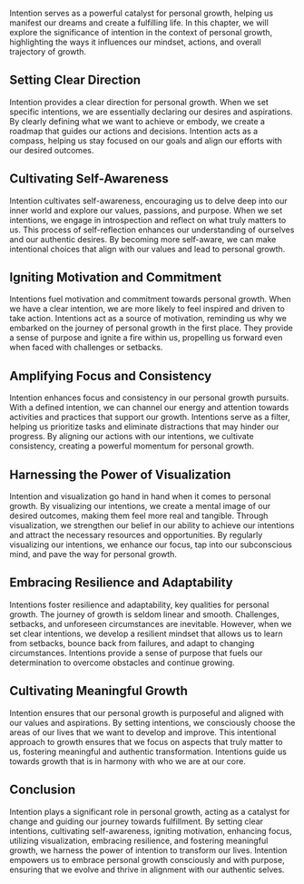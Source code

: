 
Intention serves as a powerful catalyst for personal growth, helping us manifest our dreams and create a fulfilling life. In this chapter, we will explore the significance of intention in the context of personal growth, highlighting the ways it influences our mindset, actions, and overall trajectory of growth.

Setting Clear Direction
-----------------------

Intention provides a clear direction for personal growth. When we set specific intentions, we are essentially declaring our desires and aspirations. By clearly defining what we want to achieve or embody, we create a roadmap that guides our actions and decisions. Intention acts as a compass, helping us stay focused on our goals and align our efforts with our desired outcomes.

Cultivating Self-Awareness
--------------------------

Intention cultivates self-awareness, encouraging us to delve deep into our inner world and explore our values, passions, and purpose. When we set intentions, we engage in introspection and reflect on what truly matters to us. This process of self-reflection enhances our understanding of ourselves and our authentic desires. By becoming more self-aware, we can make intentional choices that align with our values and lead to personal growth.

Igniting Motivation and Commitment
----------------------------------

Intentions fuel motivation and commitment towards personal growth. When we have a clear intention, we are more likely to feel inspired and driven to take action. Intentions act as a source of motivation, reminding us why we embarked on the journey of personal growth in the first place. They provide a sense of purpose and ignite a fire within us, propelling us forward even when faced with challenges or setbacks.

Amplifying Focus and Consistency
--------------------------------

Intention enhances focus and consistency in our personal growth pursuits. With a defined intention, we can channel our energy and attention towards activities and practices that support our growth. Intentions serve as a filter, helping us prioritize tasks and eliminate distractions that may hinder our progress. By aligning our actions with our intentions, we cultivate consistency, creating a powerful momentum for personal growth.

Harnessing the Power of Visualization
-------------------------------------

Intention and visualization go hand in hand when it comes to personal growth. By visualizing our intentions, we create a mental image of our desired outcomes, making them feel more real and tangible. Through visualization, we strengthen our belief in our ability to achieve our intentions and attract the necessary resources and opportunities. By regularly visualizing our intentions, we enhance our focus, tap into our subconscious mind, and pave the way for personal growth.

Embracing Resilience and Adaptability
-------------------------------------

Intentions foster resilience and adaptability, key qualities for personal growth. The journey of growth is seldom linear and smooth. Challenges, setbacks, and unforeseen circumstances are inevitable. However, when we set clear intentions, we develop a resilient mindset that allows us to learn from setbacks, bounce back from failures, and adapt to changing circumstances. Intentions provide a sense of purpose that fuels our determination to overcome obstacles and continue growing.

Cultivating Meaningful Growth
-----------------------------

Intention ensures that our personal growth is purposeful and aligned with our values and aspirations. By setting intentions, we consciously choose the areas of our lives that we want to develop and improve. This intentional approach to growth ensures that we focus on aspects that truly matter to us, fostering meaningful and authentic transformation. Intentions guide us towards growth that is in harmony with who we are at our core.

Conclusion
----------

Intention plays a significant role in personal growth, acting as a catalyst for change and guiding our journey towards fulfillment. By setting clear intentions, cultivating self-awareness, igniting motivation, enhancing focus, utilizing visualization, embracing resilience, and fostering meaningful growth, we harness the power of intention to transform our lives. Intention empowers us to embrace personal growth consciously and with purpose, ensuring that we evolve and thrive in alignment with our authentic selves.
